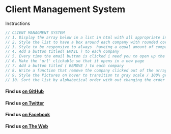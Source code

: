 # Client Management System

Instructions
```javascript
// CLIENT MANAGMENT SYSTEM
// 1. Display the array below in a list in html with all appropriate information provided (NOTE MUST BE DONE DYNAMICALLY )
// 2. Style the list to have a box around each company with rounded corners
// 3. Style to be responsive to always  haveing a equal amount of companies on each row (EX  1x6  2x3   3x2) you can use bootstrap ( NOTE IMG MUST ALSO BE RESPONSIVE)
// 4. Add a button titled( EMAIL ) to each company
// 5. Every time the email button is clicked i need you to open up the local email cliend with prepopulated information (SUBJECT = Hello **COMPANY NAME **) & (BODY = Hey *** COMAPNY NAME *** , (NEW LINE) We just wanted to chat and say hello  (NEW LINE) Sincerely your vendor )
// 6. Make the 'url' clickable so that it opens in a new page
// 7. Add a button titled ( REMOVE ) to each company
// 8. Write a function that remove the company clicked out of the array and out of the html list (HINT RERENDER THE VIEW)
// 9. Style the Pictures on hover to transition to gray scale / 100% gray
// 10. Sort the list by alphabetical order with out changing the order in the array.
```

#### Find us [on GitHub](https://github.com/GreenPioneer)
#### Find us [on Twitter](https://twitter.com/greenpioneerdev)
#### Find us [on Facebook](https://www.facebook.com/Green-Pioneer-Solutions-1023752974341910)
#### Find us [on The Web](http://greenpioneersolutions.com/)